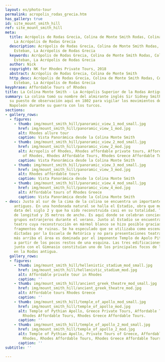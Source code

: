 ```yaml
---
layout: es/photo-tour
permalink: acropolis_rodas_grecia.htm
has_gallery: true
id: site_mount_smith_hill
ref: site_mount_smith_hill
meta:
  title: Acrópolis de Rodas Grecia, Colina de Monte Smith Rodas, Colina de San Esteban,
    La Acrópolis de Rodas Grecia
  description: Acrópolis de Rodas Grecia, Colina de Monte Smith Rodas, Colina de San
    Esteban, La Acrópolis de Rodas Grecia
  keywords: Acrópolis de Rodas Grecia, Colina de Monte Smith Rodas, Colina de San
    Esteban, La Acrópolis de Rodas Grecia
  author: Nick
  copyright: NK for Rhodes Private Tours, 2018
  abstract: Acrópolis de Rodas Grecia, Colina de Monte Smith
  http_desc: Acrópolis de Rodas Grecia, Colina de Monte Smith Rodas, Colina de San
    Esteban, La Acrópolis de Rodas Grecia
keyphrase: Affordable Tours of Rhodes
title: La Colina Monte Smith - La Acrópolis Superior de la Rodas Antigua
summary: La colina tomó su nombre del almirante inglés Sir Sidney Smith quien tuvo
  su puesto de observación aquí en 1802 para vigilar los movimientos de la flota de
  Napoleón durante su guerra con los turcos.
sections:
- gallery_rows:
  - figures:
    - thumb: img/mount_smith_hill/panoramic_view_1_mod_small.jpg
      href: img/mount_smith_hill/panoramic_view_1_mod.jpg
      alt: Rhodes allure tour
      caption: Vista Panorámica desde la Colina Monte Smith
    - thumb: img/mount_smith_hill/panoramic_view_2_mod_small.jpg
      href: img/mount_smith_hill/panoramic_view_2_mod.jpg
      alt: Acropolis of Rhodes, Rhodes affordable private tours, Affordable Tours
        of Rhodes, Rhodes Affordable Tours, Rhodes Greece Affordable Tours.
      caption: Vista Panorámica desde la Colina Monte Smith
    - thumb: img/mount_smith_hill/panoramic_view_3_mod_small.jpg
      href: img/mount_smith_hill/panoramic_view_3_mod.jpg
      alt: Rhodes affordable tours
      caption: Vista Panorámica desde la Colina Monte Smith
    - thumb: img/mount_smith_hill/panoramic_view_4_mod_small.jpg
      href: img/mount_smith_hill/panoramic_view_4_mod.jpg
      alt: Affordable tours of Rhodes Greece
      caption: Vista Panorámica desde la Colina Monte Smith
- desc: Justo al sur de la cima de la colina se encuentra un importante grupo de monumentos
    antiguos. En una hondonada natural se halla el Estadio, obra que muy probablemente
    data del siglo 2 y que ha sido reconstruida casi en su totalidad. Tiene 200 metros
    de longitud y 35 metros de ancho. Es aquí donde se celebran conciertos de importantes
    grupos extranjeros durante el verano. Junto al Estadio se encuentra un pequeño
    teatro cuya reconstrucción en mármol blanco se hizo posible gracias a los pocos
    fragmentos de ruinas. Se ha especulado que se utilizaba como escenario de clases
    dictadas por la Escuela de Retórica y no para presentaciones teatrales. Un poco
    más arriba el área es dominada por el imponente Templo de Apolo Pitio. Fue reconstruido
    a partir de los pocos restos de una esquina. Las tres edificaciones superiores
    junto con el Gimnasio constituían uno de los principales focos de la vida artística
    en la Rodas antigua.
  gallery_rows:
  - figures:
    - thumb: img/mount_smith_hill/hellenistic_stadium_mod_small.jpg
      href: img/mount_smith_hill/hellenistic_stadium_mod.jpg
      alt: Affordable private tour in Rhodes
      caption: ''
    - thumb: img/mount_smith_hill/ancient_greek_theatre_mod_small.jpg
      href: img/mount_smith_hill/ancient_greek_theatre_mod.jpg
      alt: Affordable tours Rhodes Greece
      caption: ''
    - thumb: img/mount_smith_hill/temple_of_apollo_mod_small.jpg
      href: img/mount_smith_hill/temple_of_apollo_mod.jpg
      alt: Temple of Pythian Apollo, Greece Private Tours, Affordable Tours of Rhodes,
        Rhodes Affordable Tours, Rhodes Greece Affordable Tours.
      caption: ''
    - thumb: img/mount_smith_hill/temple_of_apollo_2_mod_small.jpg
      href: img/mount_smith_hill/temple_of_apollo_2_mod.jpg
      alt: Temple of Pythian Apollo, Private Tours of Greece, Affordable Tours of
        Rhodes, Rhodes Affordable Tours, Rhodes Greece Affordable Tours.
      caption: ''
subtitle: ''

---
```

